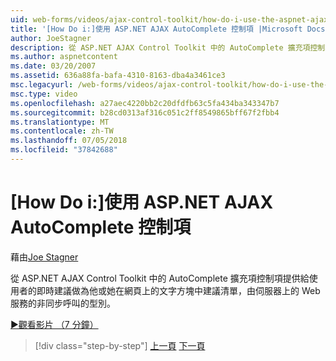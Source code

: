 ```yaml
---
uid: web-forms/videos/ajax-control-toolkit/how-do-i-use-the-aspnet-ajax-autocomplete-control
title: '[How Do i:]使用 ASP.NET AJAX AutoComplete 控制項 |Microsoft Docs'
author: JoeStagner
description: 從 ASP.NET AJAX Control Toolkit 中的 AutoComplete 擴充項控制項提供給使用者做為他或她的型別，在文字方塊中，在我們的即時建議...
ms.author: aspnetcontent
ms.date: 03/20/2007
ms.assetid: 636a88fa-bafa-4310-8163-dba4a3461ce3
msc.legacyurl: /web-forms/videos/ajax-control-toolkit/how-do-i-use-the-aspnet-ajax-autocomplete-control
msc.type: video
ms.openlocfilehash: a27aec4220bb2c20dfdfb63c5fa434ba343347b7
ms.sourcegitcommit: b28cd0313af316c051c2ff8549865bff67f2fbb4
ms.translationtype: MT
ms.contentlocale: zh-TW
ms.lasthandoff: 07/05/2018
ms.locfileid: "37842688"
---
```

<a name="how-do-i-use-the-aspnet-ajax-autocomplete-control"></a>[How Do i:]使用 ASP.NET AJAX AutoComplete 控制項
====================
藉由[Joe Stagner](https://github.com/JoeStagner)

從 ASP.NET AJAX Control Toolkit 中的 AutoComplete 擴充項控制項提供給使用者的即時建議做為他或她在網頁上的文字方塊中建議清單，由伺服器上的 Web 服務的非同步呼叫的型別。

[&#9654;觀看影片 （7 分鐘）](https://channel9.msdn.com/Blogs/ASP-NET-Site-Videos/how-do-i-use-the-aspnet-ajax-autocomplete-control)

> [!div class="step-by-step"]
> [上一頁](how-do-i-use-the-aspnet-ajax-slider-control.md)
> [下一頁](how-do-i-configure-the-aspnet-ajax-calendar-control.md)
